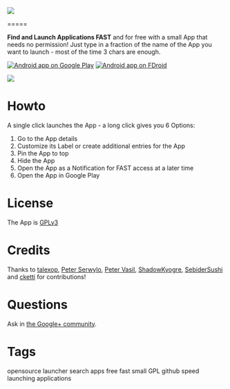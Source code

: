 <img src="https://user-images.githubusercontent.com/38007519/39292188-a5ff2e62-495f-11e8-89a9-61fb2550211b.png">

=====

**Find and Launch Applications FAST** and for free with a small App that needs no permission!
Just type in a fraction of the name of the App you want to launch - most of the time 3 chars are enough.

[![Android app on Google Play](http://ligi.de/img/play_badge.png)](https://play.google.com/store/apps/details?id=org.ligi.fast)
[![Android app on FDroid](http://ligi.de/img/fdroid_badge.png)](https://f-droid.org/repository/browse/?fdid=org.ligi.fast)

<img src="https://raw.github.com/ligi/FAST/master/promo/qr_googleplay.png"/>

Howto
=====

A single click launches the App - a long click gives you 6 Options:
 1. Go to the App details
 2. Customize its Label or create additional entries for the App
 3. Pin the App to top
 4. Hide the App
 5. Open the App as a Notification for FAST access at a later time
 6. Open the App in Google Play


License
=======

The App is <a href="http://gplv3.fsf.org/">GPLv3</a>

Credits
=======

Thanks to <a href="https://github.com/talexop">talexop</a>, <a href="https://github.com/pserwylo">Peter Serwylo</a>, <a href="http://www.petervasil.net">Peter Vasil</a>, <a href="https://github.com/ShadowKyogre">ShadowKyogre</a>, <a href="https://github.com/SebiderSushi">SebiderSushi</a> and <a href="http://cketti.de">cketti</a> for contributions!

Questions
=========

Ask in <a href="https://plus.google.com/communities/112187848303586328902">the Google+ community</a>.

Tags
====

opensource launcher search apps free fast small GPL github speed launching applications
